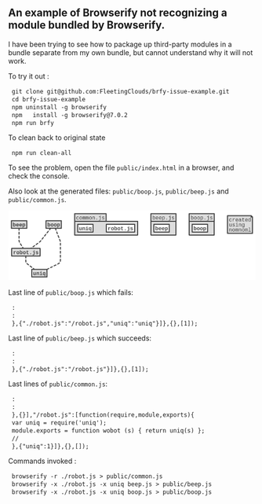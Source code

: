 ## An example of Browserify not recognizing a module bundled by Browserify.

I have been trying to see how to package up third-party modules in a bundle separate from my own bundle, but cannot understand why it will not work.

To try it out :

     git clone git@github.com:FleetingClouds/brfy-issue-example.git
     cd brfy-issue-example
     npm uninstall -g browserify
     npm   install -g browserify@7.0.2
     npm run brfy
     
To clean back to original state

     npm run clean-all

To see the problem, open the file  `public/index.html`  in a browser, and check the console.

Also look at the generated files: `public/boop.js`, `public/beep.js` and  `public/common.js`.

![File Structure](https://raw.githubusercontent.com/FleetingClouds/brfy-issue-example/master/uml.png)

Last line of `public/boop.js` which fails:

     :
     :
     },{"./robot.js":"/robot.js","uniq":"uniq"}]},{},[1]);

Last line of `public/beep.js` which succeeds:

     :
     :
     },{"./robot.js":"/robot.js"}]},{},[1]);

Last lines of `public/common.js`:

     :
     :
     },{}],"/robot.js":[function(require,module,exports){
     var uniq = require('uniq');
     module.exports = function wobot (s) { return uniq(s) };
     //
     },{"uniq":1}]},{},[]);
     
Commands invoked :

     browserify -r ./robot.js > public/common.js
     browserify -x ./robot.js -x uniq beep.js > public/beep.js
     browserify -x ./robot.js -x uniq boop.js > public/boop.js

